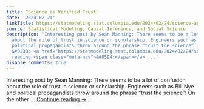 ```yaml
---
title: “Science as Verified Trust”
date: '2024-02-24'
linkTitle: https://statmodeling.stat.columbia.edu/2024/02/24/science-as-verified-trust/
source: Statistical Modeling, Causal Inference, and Social Science
description: 'Interesting post by Sean Manning: There seems to be a lot of confusion
  about the role of trust in science or scholarship. Engineers such as Bill Nye and
  political propagandists throw around the phrase “trust the science”! On the other
  &#8230; <a href="https://statmodeling.stat.columbia.edu/2024/02/24/science-as-verified-trust/">Continue
  reading <span class="meta-nav">&#8594;</span></a> ...'
disable_comments: true
---
```

Interesting post by Sean Manning: There seems to be a lot of confusion about the role of trust in science or scholarship. Engineers such as Bill Nye and political propagandists throw around the phrase “trust the science”! On the other &#8230; <a href="https://statmodeling.stat.columbia.edu/2024/02/24/science-as-verified-trust/">Continue reading <span class="meta-nav">&#8594;</span></a> ...